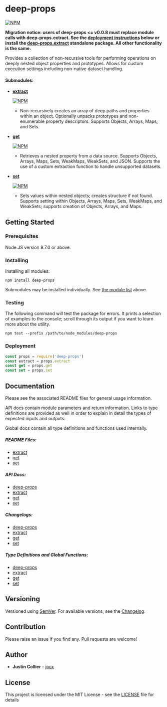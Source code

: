 # deep-props

[![NPM](https://nodei.co/npm/deep-props.png)](https://nodei.co/npm/deep-props/)

__Migration notice: users of deep-props <= v0.0.8 must replace module calls with deep-props.extract. See the [deployment instructions](#deployment) below or install the [deep-props.extract](https://github.com/jpcx/deep-props.extract/blob/0.1.5/README.md) standalone package. All other functionality is the same.__

Provides a collection of non-recursive tools for performing operations on deeply nested object properties and prototypes. Allows for custom execution settings including non-native dataset handling.

<a name="submodules"></a>
#### Submodules:
  + __[extract](https://github.com/jpcx/deep-props.extract/blob/0.1.5/README.md)__

    [![NPM](https://nodei.co/npm/deep-props.extract.png?mini=true)](https://nodei.co/npm/deep-props.extract/)
    + Non-recursively creates an array of deep paths and properties within an object. Optionally unpacks prototypes and non-enumerable property descriptors. Supports Objects, Arrays, Maps, and Sets.
  + __[get](https://github.com/jpcx/deep-props.get/blob/0.1.5/README.md)__

    [![NPM](https://nodei.co/npm/deep-props.get.png?mini=true)](https://nodei.co/npm/deep-props.get/)
    + Retrieves a nested property from a data source. Supports Objects, Arrays, Maps, Sets, WeakMaps, WeakSets, and JSON. Supports the use of a custom extraction function to handle unsupported datasets.
  + __[set](https://github.com/jpcx/deep-props.set/blob/0.1.0/README.md)__

    [![NPM](https://nodei.co/npm/deep-props.set.png?mini=true)](https://nodei.co/npm/deep-props.set/)
    + Sets values within nested objects; creates structure if not found. Supports setting within Objects, Arrays, Maps, Sets, WeakMaps, and WeakSets; supports creation of Objects, Arrays, and Maps.

## Getting Started

### Prerequisites

Node.JS version 8.7.0 or above.

### Installing

Installing all modules:

```console
npm install deep-props
```

Submodules may be installed individually. See [the module list](#submodules) above.

### Testing

The following command will test the package for errors. It prints a selection of examples to the console; scroll through its output if you want to learn more about the utility.

```console
npm test --prefix /path/to/node_modules/deep-props
```

<a name="deployment"></a>
### Deployment

```js
const props = require('deep-props')
const extract = props.extract
const get = props.get
const set = props.set
```

## Documentation

Please see the associated README files for general usage information.

API docs contain module parameters and return information. Links to type definitions are provided as well in order to explain in detail the types of expected inputs and outputs.

Global docs contain all type definitions and functions used internally.

##### README Files:
  + [extract](https://github.com/jpcx/deep-props.extract/blob/0.1.5/README.md)
  + [get](https://github.com/jpcx/deep-props.get/blob/0.1.5/README.md)
  + [set](https://github.com/jpcx/deep-props.set/blob/0.1.0/README.md)

##### API Docs:
  + [deep-props](https://github.com/jpcx/deep-props/blob/0.3.0/docs/API.md)
  + [extract](https://github.com/jpcx/deep-props.extract/blob/0.1.5/docs/API.md)
  + [get](https://github.com/jpcx/deep-props.get/blob/0.1.5/docs/API.md)
  + [set](https://github.com/jpcx/deep-props.set/blob/0.1.0/docs/API.md)

##### Changelogs:
  + [deep-props](https://github.com/jpcx/deep-props/blob/0.3.0/CHANGELOG.md)
  + [extract](https://github.com/jpcx/deep-props.extract/blob/0.1.5/CHANGELOG.md)
  + [get](https://github.com/jpcx/deep-props.get/blob/0.1.5/CHANGELOG.md)
  + [set](https://github.com/jpcx/deep-props.set/blob/0.1.0/CHANGELOG.md)

##### Type Definitions and Global Functions:
  + [deep-props](https://github.com/jpcx/deep-props/blob/0.3.0/docs/global.md)
  + [extract](https://github.com/jpcx/deep-props.extract/blob/0.1.5/global.md)
  + [get](https://github.com/jpcx/deep-props.get/blob/0.1.5/docs/global.md)
  + [set](https://github.com/jpcx/deep-props.set/blob/0.1.0/docs/global.md)

## Versioning

Versioned using [SemVer](http://semver.org/). For available versions, see the [Changelog](https://github.com/jpcx/deep-props/blob/0.3.0/CHANGELOG.md).

## Contribution

Please raise an issue if you find any. Pull requests are welcome!

## Author

  + **Justin Collier** - [jpcx](https://github.com/jpcx)

## License

This project is licensed under the MIT License - see the [LICENSE](https://github.com/jpcx/deep-props/blob/0.3.0/LICENSE) file for details
